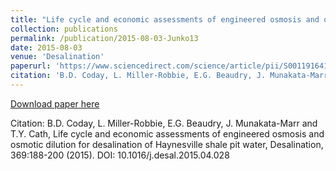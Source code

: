 ```yaml
---
title: "Life cycle and economic assessments of engineered osmosis and osmotic dilution for desalination of Haynesville shale pit water"
collection: publications
permalink: /publication/2015-08-03-Junko13
date: 2015-08-03
venue: 'Desalination'
paperurl: 'https://www.sciencedirect.com/science/article/pii/S0011916415002817?via%3Dihub'
citation: 'B.D. Coday, L. Miller-Robbie, E.G. Beaudry, J. Munakata-Marr and T.Y. Cath, Life cycle and economic assessments of engineered osmosis and osmotic dilution for desalination of Haynesville shale pit water, Desalination, 369:188-200 (2015). DOI: 10.1016/j.desal.2015.04.028'
---
```


<a href='https://www.sciencedirect.com/science/article/pii/S0011916415002817?via%3Dihub'>Download paper here</a>

Citation: B.D. Coday, L. Miller-Robbie, E.G. Beaudry, J. Munakata-Marr and T.Y. Cath, Life cycle and economic assessments of engineered osmosis and osmotic dilution for desalination of Haynesville shale pit water, Desalination, 369:188-200 (2015). DOI: 10.1016/j.desal.2015.04.028